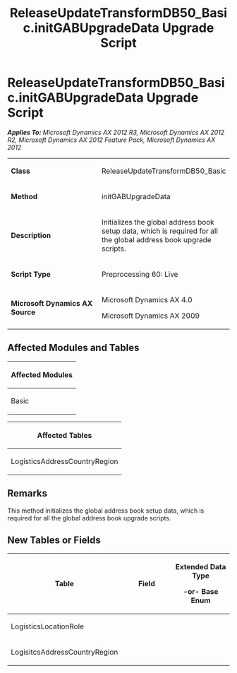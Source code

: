 ﻿---
title: ReleaseUpdateTransformDB50_Basic.initGABUpgradeData Upgrade Script
TOCTitle: ReleaseUpdateTransformDB50_Basic.initGABUpgradeData Upgrade Script
ms:assetid: 81061369-b154-eea3-9eec-84b280f2fdbc
ms:mtpsurl: https://msdn.microsoft.com/en-us/library/JJ685914(v=AX.60)
ms:contentKeyID: 49709367
ms.date: 05/18/2015
mtps_version: v=AX.60
---

# ReleaseUpdateTransformDB50\_Basic.initGABUpgradeData Upgrade Script 


_**Applies To:** Microsoft Dynamics AX 2012 R3, Microsoft Dynamics AX 2012 R2, Microsoft Dynamics AX 2012 Feature Pack, Microsoft Dynamics AX 2012_

<table>
<colgroup>
<col style="width: 50%" />
<col style="width: 50%" />
</colgroup>
<tbody>
<tr class="odd">
<td><p><strong>Class</strong></p></td>
<td><p>ReleaseUpdateTransformDB50_Basic</p></td>
</tr>
<tr class="even">
<td><p><strong>Method</strong></p></td>
<td><p>initGABUpgradeData</p></td>
</tr>
<tr class="odd">
<td><p><strong>Description</strong></p></td>
<td><p>Initializes the global address book setup data, which is required for all the global address book upgrade scripts.</p></td>
</tr>
<tr class="even">
<td><p><strong>Script Type</strong></p></td>
<td><p>Preprocessing 60: Live</p></td>
</tr>
<tr class="odd">
<td><p><strong>Microsoft Dynamics AX Source</strong></p></td>
<td><p>Microsoft Dynamics AX 4.0</p>
<p>Microsoft Dynamics AX 2009</p></td>
</tr>
</tbody>
</table>


## Affected Modules and Tables

<table>
<colgroup>
<col style="width: 100%" />
</colgroup>
<thead>
<tr class="header">
<th><p>Affected Modules</p></th>
</tr>
</thead>
<tbody>
<tr class="odd">
<td><p>Basic</p></td>
</tr>
</tbody>
</table>


<table>
<colgroup>
<col style="width: 100%" />
</colgroup>
<thead>
<tr class="header">
<th><p>Affected Tables</p></th>
</tr>
</thead>
<tbody>
<tr class="odd">
<td><p>LogisticsAddressCountryRegion</p></td>
</tr>
</tbody>
</table>


## Remarks

This method initializes the global address book setup data, which is required for all the global address book upgrade scripts.

## New Tables or Fields

<table>
<colgroup>
<col style="width: 33%" />
<col style="width: 33%" />
<col style="width: 33%" />
</colgroup>
<thead>
<tr class="header">
<th><p>Table</p></th>
<th><p>Field</p></th>
<th><p>Extended Data Type</p>
<p>-or- Base Enum</p></th>
</tr>
</thead>
<tbody>
<tr class="odd">
<td><p>LogisticsLocationRole</p></td>
<td><p></p></td>
<td><p></p></td>
</tr>
<tr class="even">
<td><p>LogisitcsAddressCountryRegion</p></td>
<td><p></p></td>
<td><p></p></td>
</tr>
</tbody>
</table>

  


